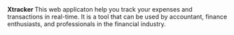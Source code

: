 <h>
<b> Xtracker </b>
</h>
This web applicaton help you track your expenses and transactions in real-time. It is a tool that can be used by accountant, finance enthusiasts, and professionals in the financial industry.
